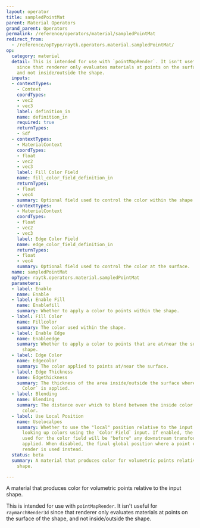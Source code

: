 ```yaml
---
layout: operator
title: sampledPointMat
parent: Material Operators
grand_parent: Operators
permalink: /reference/operators/material/sampledPointMat
redirect_from:
  - /reference/opType/raytk.operators.material.sampledPointMat/
op:
  category: material
  detail: This is intended for use with `pointMapRender`. It isn't useful for `raymarchRender3d`
    since that renderer only evaluates materials at points on the surface of the shape,
    and not inside/outside the shape.
  inputs:
  - contextTypes:
    - Context
    coordTypes:
    - vec2
    - vec3
    label: definition_in
    name: definition_in
    required: true
    returnTypes:
    - Sdf
  - contextTypes:
    - MaterialContext
    coordTypes:
    - float
    - vec2
    - vec3
    label: Fill Color Field
    name: fill_color_field_definition_in
    returnTypes:
    - float
    - vec4
    summary: Optional field used to control the color within the shape.
  - contextTypes:
    - MaterialContext
    coordTypes:
    - float
    - vec2
    - vec3
    label: Edge Color Field
    name: edge_color_field_definition_in
    returnTypes:
    - float
    - vec4
    summary: Optional field used to control the color at the surface.
  name: sampledPointMat
  opType: raytk.operators.material.sampledPointMat
  parameters:
  - label: Enable
    name: Enable
  - label: Enable Fill
    name: Enablefill
    summary: Whether to apply a color to points within the shape.
  - label: Fill Color
    name: Fillcolor
    summary: The color used within the shape.
  - label: Enable Edge
    name: Enableedge
    summary: Whether to apply a color to points that are at/near the surface of the
      shape.
  - label: Edge Color
    name: Edgecolor
    summary: The color applied to points at/near the surface.
  - label: Edge Thickness
    name: Edgethickness
    summary: The thickness of the area inside/outside the surface where the `Edge
      Color` is applied.
  - label: Blending
    name: Blending
    summary: The distance over which to blend between the inside color and the edge
      color.
  - label: Use Local Position
    name: Uselocalpos
    summary: Whether to use the "local" position relative to the input shape when
      looking up colors using the `Color Field` input. If enabled, the coordinates
      used for the color field will be "before" any downstream transformations are
      applied. When disabled, the final global position where a point ends up in the
      render is used instead.
  status: beta
  summary: A material that produces color for volumetric points relative to the input
    shape.

---
```



A material that produces color for volumetric points relative to the input shape.

This is intended for use with `pointMapRender`. It isn't useful for `raymarchRender3d` since that renderer only evaluates materials at points on the surface of the shape, and not inside/outside the shape.
